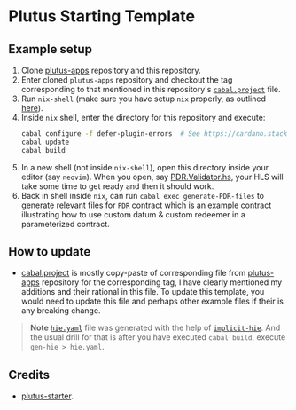 # Plutus Starting Template

## Example setup

1. Clone [plutus-apps](https://github.com/input-output-hk/plutus-apps/) repository and this repository.
2. Enter cloned `plutus-apps` repository and checkout the tag corresponding to that mentioned in this repository's [`cabal.project`](./cabal.project) file. 
3. Run `nix-shell` (make sure you have setup `nix` properly, as outlined [here](https://github.com/input-output-hk/plutus/blob/master/README.adoc#iohk-binary-cache)).
4. Inside `nix` shell, enter the directory for this repository and execute:
    ```bash
    cabal configure -f defer-plugin-errors  # See https://cardano.stackexchange.com/questions/459/haskell-ide-inlinable-error-help/6554#6554
    cabal update
    cabal build
    ```
5. In a new shell (not inside `nix-shell`), open this directory inside your editor (say `neovim`). When you open, say [PDR.Validator.hs](./examples/src/PDR/Validator.hs), your HLS will take some time to get ready and then it should work.
6. Back in shell inside `nix`, can run `cabal exec generate-PDR-files` to generate relevant files for `PDR` contract which is an example contract illustrating how to use custom datum & custom redeemer in a parameterized contract.

## How to update

- [cabal.project](./cabal.project) is mostly copy-paste of corresponding file from [plutus-apps](https://github.com/input-output-hk/plutus-apps/) repository for the corresponding tag, I have clearly mentioned my additions and their rational in this file. To update this template, you would need to update this file and perhaps other example files if their is any breaking change.

> **Note**
> [`hie.yaml`](./hie.yaml) file was generated with the help of [`implicit-hie`](https://hackage.haskell.org/package/implicit-hie). And the usual drill for that is after you have executed `cabal build`, execute `gen-hie > hie.yaml`.

## Credits

- [plutus-starter](https://github.com/input-output-hk/plutus-starter/).
